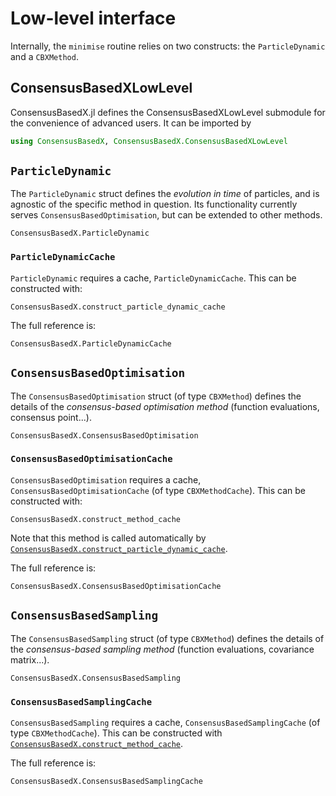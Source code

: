 # Low-level interface

Internally, the `minimise` routine relies on two constructs: the `ParticleDynamic` and a `CBXMethod`.

## ConsensusBasedXLowLevel

ConsensusBasedX.jl defines the ConsensusBasedXLowLevel submodule for the convenience of advanced users. It can be imported by
```julia
using ConsensusBasedX, ConsensusBasedX.ConsensusBasedXLowLevel
```

## `ParticleDynamic`

The `ParticleDynamic` struct defines the *evolution in time* of particles, and is agnostic of the specific method in question. Its functionality currently serves `ConsensusBasedOptimisation`, but can be extended to other methods.

```@docs
ConsensusBasedX.ParticleDynamic
```

### `ParticleDynamicCache`

`ParticleDynamic` requires a cache, `ParticleDynamicCache`. This can be constructed with:
```@docs
ConsensusBasedX.construct_particle_dynamic_cache
```

The full reference is:
```@docs
ConsensusBasedX.ParticleDynamicCache
```

## `ConsensusBasedOptimisation`

The `ConsensusBasedOptimisation` struct (of type `CBXMethod`) defines the details of the *consensus-based optimisation method* (function evaluations, consensus point...).

```@docs
ConsensusBasedX.ConsensusBasedOptimisation
```

### `ConsensusBasedOptimisationCache`

`ConsensusBasedOptimisation` requires a cache, `ConsensusBasedOptimisationCache` (of type `CBXMethodCache`). This can be constructed with:
```@docs
ConsensusBasedX.construct_method_cache
```
Note that this method is called automatically by [`ConsensusBasedX.construct_particle_dynamic_cache`](@ref).

The full reference is:
```@docs
ConsensusBasedX.ConsensusBasedOptimisationCache
```

## `ConsensusBasedSampling`

The `ConsensusBasedSampling` struct (of type `CBXMethod`) defines the details of the *consensus-based sampling method* (function evaluations, covariance matrix...).

```@docs
ConsensusBasedX.ConsensusBasedSampling
```

### `ConsensusBasedSamplingCache`

`ConsensusBasedSampling` requires a cache, `ConsensusBasedSamplingCache` (of type `CBXMethodCache`). This can be constructed with [`ConsensusBasedX.construct_method_cache`](@ref).

The full reference is:
```@docs
ConsensusBasedX.ConsensusBasedSamplingCache
```
